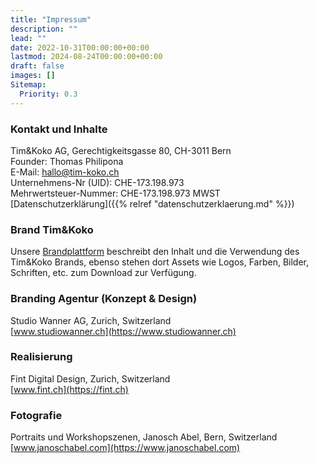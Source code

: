 ```yaml
---
title: "Impressum"
description: ""
lead: ""
date: 2022-10-31T00:00:00+00:00
lastmod: 2024-08-24T00:00:00+00:00
draft: false
images: []
Sitemap:
  Priority: 0.3
---
```


### Kontakt und Inhalte

Tim&Koko AG, Gerechtigkeitsgasse 80, CH-3011 Bern  
Founder: Thomas Philipona  
E-Mail: [hallo@tim-koko.ch](mailto:hallo@tim-koko.ch)  
Unternehmens-Nr (UID): CHE-173.198.973  
Mehrwertsteuer-Nummer: CHE-173.198.973 MWST  
[Datenschutzerklärung]({{% relref "datenschutzerklaerung.md" %}})

### Brand Tim&Koko

Unsere [Brandplattform](https://brand.tim-koko.ch) beschreibt den Inhalt und die Verwendung des Tim&Koko Brands, ebenso stehen dort Assets wie Logos, Farben, Bilder, Schriften, etc. zum Download zur Verfügung.

### Branding Agentur (Konzept & Design)

Studio Wanner AG, Zurich, Switzerland  
[www.studiowanner.ch](https://www.studiowanner.ch)

### Realisierung

Fint Digital Design, Zurich, Switzerland  
[www.fint.ch](https://fint.ch)

### Fotografie

Portraits und Workshopszenen, Janosch Abel, Bern, Switzerland  
[www.janoschabel.com](https://www.janoschabel.com)
